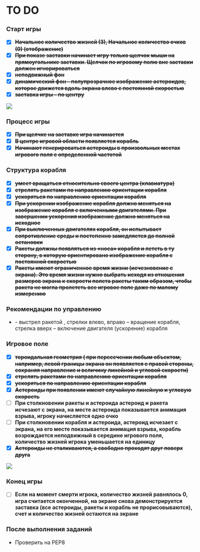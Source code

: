 <h1>TO DO</h1>
 
 <h3> Старт игры </h3>
 
- [x] ~~**Начальное количество жизней (3), Начальное количество очков (0) (отображение)**~~
- [x] ~~**При показе заставки начинает игру только щелчок мыши на прямоугольнике заставки. Щелчок по игровому полю вне заставки должен игнорироваться**~~
- [x] ~~**неподвижный фон**~~
- [x] ~~**динамический фон – полупрозрачное изображение астероидов, которое движется вдоль экрана влево с постоянной скоростью**~~
- [x] ~~**заставка игры – по центру**~~

<img src="https://lh4.googleusercontent.com/YkCLa4gm72LSurA5KH69_fGhZ2JqdLK7GnK-wnUQUjtqOsl1qtd4Nu03NxoF78S6cMh9Ui1d5rWAg9G4KSCq07SYcmukJMJOBc09yXO1hUXm9R0l8PonRNLkBnN3L4AAq8PvCHLJ=s800">

<h3> Процесс игры </h3>

- [x] ~~**При щелчке на заставке игра начинается**~~
- [x] ~~**В центре игровой области появляется корабль**~~
- [x] ~~**Начинают генерироваться астероиды в произвольных местах игрового поля с определенной частотой**~~

<h3> Структура корабля </h3>

- [X] ~~**умеет вращаться относительно своего центра (клавиатура)**~~
- [X] ~~**стрелять ракетами по направлению ориентации корабля**~~
- [X] ~~**ускоряться по направлению ориентации корабля**~~
- [X] ~~**При ускорении изображение корабля должно меняться на изображение корабля с включенными двигателями. При завершении ускорения изображение должно меняться на исходное**~~
- [X] ~~**При выключенных двигателях корабля, он испытывает сопротивление среды и постепенно замедляется до полной остановки**~~
- [X] ~~**Ракеты должны появляться из «носа» корабля и лететь в ту сторону, в которую ориентировано изображение корабля с постоянной скоростью**~~
- [X] ~~**Ракеты имеют ограниченное время жизни (исчезновение с экрана). Это время жизни нужно выбрать исходя из отношения размеров экрана к скорости полета ракеты таким образом, чтобы ракета не могла пролететь все игровое поле даже по малому измерению**~~

<h3> Рекомендации по управлению </h3>

+ <Space> - выстрел ракетой , стрелки влево, вправо – вращение корабля, стрелка вверх – включение двигателя (ускорение) корабля
 
 <h3> Игровое поле </h3>

- [x] ~~**тороидальная геометрия ( при пересечении любым объектом, например, левой границы экрана он появляется с правой стороны, сохраняя направление и величину линейной и угловой скорости)**~~
- [x] ~~**стрелять ракетами по направлению ориентации корабля**~~
- [x] ~~**ускоряться по направлению ориентации корабля**~~
- [x] ~~**Астероиды при появлении имеют случайную линейную и угловую скорость**~~
- [ ] **При столкновении ракеты и астероида астероид и ракета исчезают с экрана, на месте астероида показывается анимация взрыва, игроку начисляется одно очко**
- [ ] **При столкновении корабля и астероида, астероид исчезает с экрана, на его месте показывается анимация взрыва, корабль возрождается неподвижный в середине игрового поля, количество жизней игрока уменьшается на единицу**
- [x] ~~**Астероиды не сталкиваются, а свободно проходят друг поверх друга**~~

<img src="https://lh3.googleusercontent.com/k8QSXNZq1HNk_nEBlgx-4PKcthTtYu0Ul0u_xNjpeMyNYueIwAia2tz09OqLKXfSrwUUSxQCcYBSmHYv6FCPfymWKROuWcmMq9YOSWNUa_0pd8Q-l-tni6llf1ZNRpPWlvMBHhbm=s800">

<h3> Конец игры </h3>

- [ ] **Если на момент смерти игрока, количество жизней равнялось 0, игра считается оконченной, на экране снова демонстрируется заставка (все астероиды, ракеты и корабль не прорисовываются), счет и количество жизней остаются на экране**

<h3> После выполнения заданий </h3>

 + Проверить на PEP8
